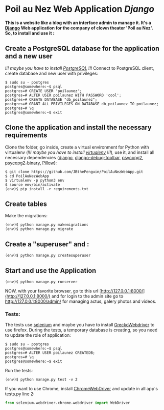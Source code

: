 # Poil au Nez Web Application  *Django*
**This is a website like a blog with an interface admin to manage it. It's a [Django](https://www.djangoproject.com) Web application for the company of clown theater 'Poil au Nez'.
So, to install and use it :**
## Create a PostgreSQL database for the application and a new user
*!!! maybe you have to install [PostgreSQL](https://www.postgresql.org/) !!!*
Connect to PostgreSQL client, create database and new user with privileges:
```shell
$ sudo su - postgres
postgres@somewhere:~$ psql
postgres=# CREATE USER "poilaunez";
postgres=# ALTER USER poilaunez WITH PASSWORD 'cool';
postgres=# CREATE DATABASE "db_poilaunez";
postgres=# GRANT ALL PRIVILEGES ON DATABASE db_poilaunez TO poilaunez;
postgres=# \q
postgres@somewhere:~$ exit
```
## Clone the application and install the necessary requirements
Clone the folder, go inside, create a virtual environment for Python with virtualenv (*!!! maybe you have to install [virtualenv](https://virtualenv.pypa.io/en/stable/) !!!*), use it, and install all necessary dependencies ([django](https://www.djangoproject.com/foundation/), [django-debug-toolbar](https://django-debug-toolbar.readthedocs.io/en/stable/), [psycopg2](https://github.com/psycopg/psycopg2), [psycopg2-binary](https://pypi.org/project/psycopg2-binary/), [Pillow](https://pillow.readthedocs.io/en/stable/)):
```shell
$ git clone https://github.com/JBthePenguin/PoilAuNezWebApp.git
$ cd PoilAuNezWebApp
$ virtualenv -p python3 env
$ source env/bin/activate
(env)$ pip install -r requirements.txt
```
## Create tables
Make the migrations:
```shell
(env)$ python manage.py makemigrations
(env)$ python manage.py migrate
```
## Create a "superuser" and :
```shell
(env)$ python manage.py createsuperuser
```
## Start and use the Application
```shell
(env)$ python manage.py runserver
```
NOW, with your favorite browser, go to this url [http://127.0.0.1:8000/](http://127.0.0.1:8000/) and for login to the admin site go to http://127.0.0.1:8000/admin/ for managing actus, galery photos and videos.
### Tests:
The tests use [selenium](https://www.seleniumhq.org/docs/) and maybe you have to install [GreckoWebdriver](https://github.com/mozilla/geckodriver/releases) to use firefox.
During the tests, a temporary database is creating, so you need to update the role of application:
```shell
$ sudo su - postgres
postgres@somewhere:~$ psql
postgres=# ALTER USER poilaunez CREATEDB;
postgres=# \q
postgres@somewhere:~$ exit
```
Run the tests:
```shell 
(env)$ python manage.py test -v 2
```
If you want to use Chrome, install [ChromeWebDriver](http://chromedriver.chromium.org/downloads) and update in all app's tests.py line 2:
```python
from selenium.webdriver.chrome.webdriver import WebDriver
```
